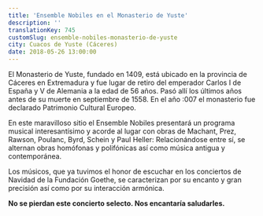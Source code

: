 ```yaml
---
title: 'Ensemble Nobiles en el Monasterio de Yuste'
description: ''
translationKey: 745
customSlug: ensemble-nobiles-monasterio-de-yuste
city: Cuacos de Yuste (Cáceres)
date: 2018-05-26 13:00:00
---
```


El Monasterio de Yuste, fundado en 1409, está ubicado en la provincia de Cáceres en Extremadura y fue lugar de retiro del emperador Carlos I de España y V de Alemania a la edad de 56 años. Pasó allí los últimos años antes de su muerte en septiembre de 1558. En el año :007 el monasterio fue declarado Patrimonio Cultural Europeo.

En este maravilloso sitio el Ensemble Nobiles presentará un programa musical interesantísimo y acorde al lugar con obras de Machant, Prez, Rawson, Poulanc, Byrd, Schein y Paul Heller: Relacionándose entre sí, se alternan obras homófonas y polifónicas así como música antigua y contemporánea.

Los músicos, que ya tuvimos el honor de escuchar en los conciertos de Navidad de la Fundación Goethe, se caracterizan por su encanto y gran precisión así como por su interacción armónica.

<strong>No se pierdan este concierto selecto. Nos encantaría saludarles.</strong>
